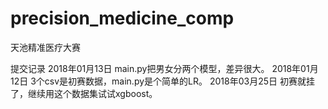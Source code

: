 # precision_medicine_comp
天池精准医疗大赛

提交记录
2018年01月13日
main.py把男女分两个模型，差异很大。
2018年01月12日
3个csv是初赛数据，main.py是个简单的LR。
2018年03月25日
初赛就挂了，继续用这个数据集试试xgboost。
